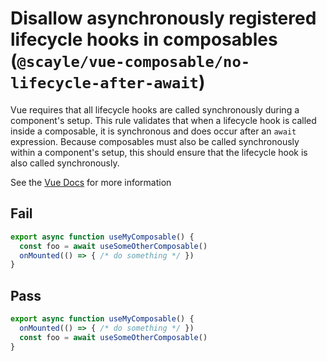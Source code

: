 # Disallow asynchronously registered lifecycle hooks in composables (`@scayle/vue-composable/no-lifecycle-after-await`)

<!-- end auto-generated rule header -->

Vue requires that all lifecycle hooks are called synchronously during a component's setup. This rule validates that when a lifecycle hook is called inside a composable, it is synchronous and does occur after an `await` expression. Because composables must also be called synchronously within a component's setup, this should ensure that the lifecycle hook is also called synchronously. 

See the [Vue Docs](https://vuejs.org/api/composition-api-lifecycle.html) for more information

## Fail

```ts
export async function useMyComposable() {
  const foo = await useSomeOtherComposable()
  onMounted(() => { /* do something */ })
}
```

## Pass

```ts
export async function useMyComposable() {
  onMounted(() => { /* do something */ })
  const foo = await useSomeOtherComposable()
}
```